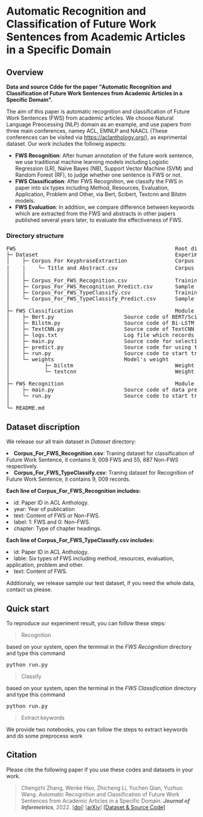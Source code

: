 # Automatic Recognition and Classification of Future Work Sentences from Academic Articles in a Specific Domain

## Overview
<b> Data and source Cdde for the paper "Automatic Recognition and Classification of Future Work Sentences from Academic Articles in a Specific Domain".</b>

The aim of this paper is automatic recognition and classification of Future Work Sentences (FWS) from academic articles. We choose Natural Language Preocessing (NLP) domain as an example, and use papers from three main conferences, namey ACL, EMNLP and NAACL (These conferences can be visited via https://aclanthology.org/), as exprimental dataset. Our work includes the followig aspects:
* **FWS Recognition**: After human annotation of the future work sentence, we use traditional machine learning models including Logistic Regression (LR), Naïve Bayes (NB), Support Vector Machine (SVM)  and Random Forest (RF), to judge whether one sentence is FWS or not.
* **FWS Classification**: After FWS Recognition, we classify the FWS in paper into six types including Method, Resources, Evaluation, Application, Problem and Other, via Bert, Scibert, Textcnn and Bilstm models.
* **FWS Evaluation**: In addition, we compare difference between keywords which are extracted from the FWS and abstracts in other papers published several years later, to evaluate the effectiveness of FWS.

### Directory structure
<pre>
FWS                                                  Root directory
├─ Dataset                                           Experimental datasets
│    ├─ Corpus For KeyphraseExtraction               Corpus for content analysis of FWS                 
│    │    └─ Title and Abstract.csv                  Corpus for content analysis of FWS，incuding title and absrtract
│    │
│    ├─ Corpus_For_FWS_Recognition.csv               Training dataset for FWS recognition 
│    ├─ Corpus_For_FWS_Recognition_Predict.csv       Sample testing dataset for recognition of FWS
│    ├─ Corpus_For_FWS_TypeClassify.csv              Training dataset for FWS classification 
│    └─ Corpus_For_FWS_TypeClassify_Predict.csv      Sample testing dataset for FWS classification 
│   
├─ FWS Classification                                Module of FWS classification  
│    ├─ Bert.py					     Source code of BERT/SciBERT classification model
│    ├─ Bilstm.py				     Source code of Bi-LSTM model
│    ├─ TextCNN.py				     Source code of TextCNN model
│    ├─ logs.txt				     Log file which records classification performance of classification model
│    ├─ main.py					     Source code for selecting a model to train Corpus_For_FWS_Recognition by command line arguments
│    ├─ predict.py				     Source code for using trained model to predict label of FWS in test dataset
│    ├─ run.py					     Source code to start training process of FWS classification
│    └─ weights					     Model's weight
│           ├─ bilstm                                Weight of Bi-LSTM model
│           └─ textcnn                               Weight of TextCNN model
│
├─ FWS Recognition                                   Module of FWS recognition 
│    ├─ main.py					     Source code of data preprocessing, training and testing of FWS recognition model
│    └─ run.py					     Source code to start training of FWS recognition
│
└─ README.md
</pre>

## Dataset discription

We release our all train dataset in *Dataset* directory: 

<li><b>Corpus_For_FWS_Recognition.csv</b>: Traning dataset for classification of Future Work Sentence, it contains 9, 009 FWS and 55, 887 Non-FWS respectively.
<li><b>Corpus_For_FWS_TypeClassify.csv</b>: Traning dataset for Recognition of Future Work Sentence, it contains 9, 009 records.

<b>Each line of Corpus_For_FWS_Recognition includes: </b>
<li>id: Paper ID in ACL Anthology.    
<li>year: Year of publication
<li>text: Content of FWS or Non-FWS.
<li>label: 1: FWS and 0: Non-FWS.
<li>chapter: Type of chapter headings.
	
<b>Each line of Corpus_For_FWS_TypeClassify.csv includes: </b>
<li>id: Paper ID in ACL Anthology.
<li>lable: Six types of FWS including method, resources, evaluation, application, problem and other.
<li>text: Content of FWS. 	
		
Additionaly, we release sample our test dataset, if you need the whole data, contact us please.

## Quick start
To reproduce our experiment result, you can follow these steps:

> Recognition 

based on your system, open the terminal in the *FWS Recognition* directory and type this command
<pre>python run.py </pre>

> Classify

based on your system, open the terminal in the *FWS Classification* directory and type this command
<pre>python run.py</pre>

> Extract keywords

We provide two notebooks, you can follow the steps to extract keywords and do some preprocess work

## Citation
Please cite the following paper if you use these codes and datasets in your work.

> Chengzhi Zhang, Wenke Hao, Zhicheng Li, Yuchen Qian, Yuzhuo Wang. Automatic Recognition and Classification of Future Work Sentences from Academic Articles in a Specific Domain. ***Journal of Informetrics***, 2022. [[doi]()]  [[arXiv]()]  [[Dataset & Source Code]](https://github.com/xiangyi-njust/FWS/)
